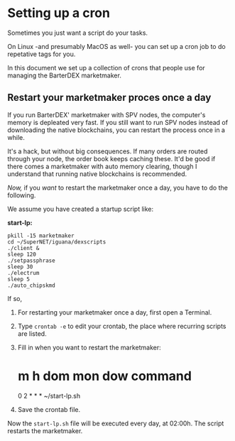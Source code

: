# Setting up a cron

Sometimes you just want a script do your tasks.

On Linux -and presumably MacOS as well- you can set up a cron job to do repetative tags for you.

In this document we set up a collection of crons that people use for managing the BarterDEX marketmaker.

## Restart your marketmaker proces once a day

If you run BarterDEX' marketmaker with SPV nodes, the computer's memory is depleated very fast. If you still want to run SPV nodes instead of downloading the native blockchains, you can restart the process once in a while.

It's a hack, but without big consequences. If many orders are routed through your node, the order book keeps caching these. It'd be good if there comes a marketmaker with auto memory clearing, though I understand that running native blockchains is recommended.

*Now,* if you _want_ to restart the marketmaker once a day, you have to do the following.

We assume you have created a startup script like:

**start-lp:**

    pkill -15 marketmaker
    cd ~/SuperNET/iguana/dexscripts
    ./client &
    sleep 120
    ./setpassphrase
    sleep 30
    ./electrum
    sleep 5
    ./auto_chipskmd

If so,

1. For restarting your marketmaker once a day, first open a Terminal.

2. Type `crontab -e` to edit your crontab, the place where recurring scripts are listed.

3. Fill in when you want to restart the marketmaker:

    # m h  dom mon dow   command
      0 2    *   *   *   ~/start-lp.sh

4. Save the crontab file.

Now the `start-lp.sh` file will be executed every day, at 02:00h. The script restarts the marketmaker.
